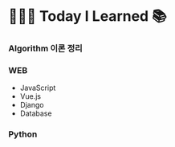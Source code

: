 # 👩🏻‍💻 Today I Learned :books:



### Algorithm 이론 정리

  

### WEB

- JavaScript
- Vue.js
- Django
- Database



### Python

